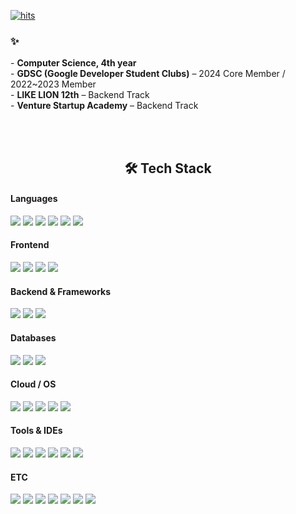 [![hits](https://myhits.vercel.app/api/hit/https%3A%2F%2Fgithub.com%2Fddoddo1228?color=green&label=hits&size=small)](https://myhits.vercel.app)<div align="left">
  <h3>✨</h3>
  <p>
    - <strong>Computer Science, 4th year</strong><br>    
    - <strong>GDSC (Google Developer Student Clubs)</strong> – 2024 Core Member / 2022~2023 Member<br>
    - <strong>LIKE LION 12th</strong> – Backend Track<br>
    - <strong>Venture Startup Academy</strong> – Backend Track<br>
  </p>
</div>

<br><br>
<div align="center">
  <h2>🛠 Tech Stack</h2>
</div>

<!-- Languages -->
<h4>Languages</h4>
<div align="left">
  <img src="https://img.shields.io/badge/Java-007396?style=flat&logo=Java&logoColor=white"/>
  <img src="https://img.shields.io/badge/Python-3776AB?style=flat&logo=Python&logoColor=white"/>
  <img src="https://img.shields.io/badge/C++-00599C?style=flat&logo=Cplusplus&logoColor=white"/>
  <img src="https://img.shields.io/badge/C%23-239120?style=flat&logo=Csharp&logoColor=white"/>
  <img src="https://img.shields.io/badge/JavaScript-F7DF1E?style=flat&logo=JavaScript&logoColor=black"/>
  <img src="https://img.shields.io/badge/TypeScript-3178C6?style=flat&logo=TypeScript&logoColor=white"/>
</div>

<!-- Frontend -->
<h4>Frontend</h4>
<div align="left">
  <img src="https://img.shields.io/badge/React-20232A?style=flat&logo=React&logoColor=61DAFB"/>
  <img src="https://img.shields.io/badge/Tailwind CSS-06B6D4?style=flat&logo=TailwindCSS&logoColor=white"/>
  <img src="https://img.shields.io/badge/HTML5-E34F26?style=flat&logo=HTML5&logoColor=white"/>
  <img src="https://img.shields.io/badge/CSS3-1572B6?style=flat&logo=CSS3&logoColor=white"/>
</div>


<!-- Backend -->
<h4>Backend & Frameworks</h4>
<div align="left">
  <img src="https://img.shields.io/badge/Node.js-339933?style=flat&logo=Node.js&logoColor=white"/>
  <img src="https://img.shields.io/badge/Spring-6DB33F?style=flat&logo=Spring&logoColor=white"/>
  <img src="https://img.shields.io/badge/Spring Boot-6DB33F?style=flat&logo=SpringBoot&logoColor=white"/>
</div>

<!-- Databases -->
<h4>Databases</h4>
<div align="left">
  <img src="https://img.shields.io/badge/MySQL-4479A1?style=flat&logo=MySQL&logoColor=white"/>
  <img src="https://img.shields.io/badge/Oracle-F80000?style=flat&logo=Oracle&logoColor=white"/>
  <img src="https://img.shields.io/badge/MariaDB-003545?style=flat&logo=MariaDB&logoColor=white"/>
</div>

<!-- Cloud & OS -->
<h4>Cloud / OS</h4>
<div align="left">
  <img src="https://img.shields.io/badge/AWS-232F3E?style=flat&logo=AmazonAWS&logoColor=white"/>
  <img src="https://img.shields.io/badge/EC2-FF9900?style=flat&logo=AmazonEC2&logoColor=white"/>
  <img src="https://img.shields.io/badge/S3-569A31?style=flat&logo=AmazonS3&logoColor=white"/>
  <img src="https://img.shields.io/badge/Linux-FCC624?style=flat&logo=Linux&logoColor=black"/>
  <img src="https://img.shields.io/badge/CentOS-262577?style=flat&logo=CentOS&logoColor=white"/>
</div>

<h4>Tools & IDEs</h4>
<div align="left">
  <img src="https://img.shields.io/badge/IntelliJ IDEA-000000?style=flat&logo=IntelliJIDEA&logoColor=white"/>
  <img src="https://img.shields.io/badge/Visual Studio-5C2D91?style=flat&logo=VisualStudio&logoColor=white"/>
  <img src="https://img.shields.io/badge/VS Code-007ACC?style=flat&logo=VisualStudioCode&logoColor=white"/>
  <img src="https://img.shields.io/badge/Eclipse IDE-2C2255?style=flat&logo=EclipseIDE&logoColor=white"/>
  <img src="https://img.shields.io/badge/Android Studio-3DDC84?style=flat&logo=AndroidStudio&logoColor=white"/>
  <img src="https://img.shields.io/badge/MySQL Workbench-4479A1?style=flat&logo=MySQL&logoColor=white"/>
</div>

<h4>ETC</h4>
<div align="left">
  <img src="https://img.shields.io/badge/Git-F05032?style=flat&logo=git&logoColor=white"/>
  <img src="https://img.shields.io/badge/GitHub-181717?style=flat&logo=GitHub&logoColor=white"/>
  <img src="https://img.shields.io/badge/Apache Tomcat-F8DC75?style=flat&logo=ApacheTomcat&logoColor=black"/>
  <img src="https://img.shields.io/badge/VirtualBox-183A61?style=flat&logo=VirtualBox&logoColor=white"/>
  <img src="https://img.shields.io/badge/Notion-000000?style=flat&logo=Notion&logoColor=white"/>
  <img src="https://img.shields.io/badge/Slack-4A154B?style=flat&logo=Slack&logoColor=white"/>
  <img src="https://img.shields.io/badge/Figma-F24E1E?style=flat&logo=Figma&logoColor=white"/>
</div>

<!--
**ddoddo1228/ddoddo1228** is a ✨ _special_ ✨ repository because its `README.md` (this file) appears on your GitHub profile.

Here are some ideas to get you started:

- 🔭 I’m currently working on ...
- 🌱 I’m currently learning ...
- 👯 I’m looking to collaborate on ...
- 🤔 I’m looking for help with ...
- 💬 Ask me about ...
- 📫 How to reach me: ...
- 😄 Pronouns: ...
- ⚡ Fun fact: ...
-->

